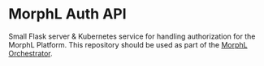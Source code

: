 # MorphL Auth API

Small Flask server & Kubernetes service for handling authorization for the MorphL Platform. This repository should be used as part of the [MorphL Orchestrator](https://github.com/Morphl-AI/MorphL-Orchestrator).
